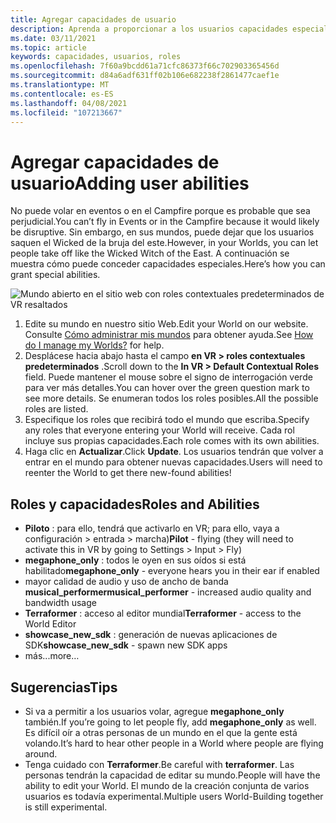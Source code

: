 ```yaml
---
title: Agregar capacidades de usuario
description: Aprenda a proporcionar a los usuarios capacidades especiales en los eventos de AltspaceVR.
ms.date: 03/11/2021
ms.topic: article
keywords: capacidades, usuarios, roles
ms.openlocfilehash: 7f60a9bcdd61a71cfc86373f66c702903365456d
ms.sourcegitcommit: d84a6adf631ff02b106e682238f2861477caef1e
ms.translationtype: MT
ms.contentlocale: es-ES
ms.lasthandoff: 04/08/2021
ms.locfileid: "107213667"
---
```

# <a name="adding-user-abilities"></a><span data-ttu-id="c74d9-104">Agregar capacidades de usuario</span><span class="sxs-lookup"><span data-stu-id="c74d9-104">Adding user abilities</span></span>

<span data-ttu-id="c74d9-105">No puede volar en eventos o en el Campfire porque es probable que sea perjudicial.</span><span class="sxs-lookup"><span data-stu-id="c74d9-105">You can’t fly in Events or in the Campfire because it would likely be disruptive.</span></span> <span data-ttu-id="c74d9-106">Sin embargo, en sus mundos, puede dejar que los usuarios saquen el Wicked de la bruja del este.</span><span class="sxs-lookup"><span data-stu-id="c74d9-106">However, in your Worlds, you can let people take off like the Wicked Witch of the East.</span></span> <span data-ttu-id="c74d9-107">A continuación se muestra cómo puede conceder capacidades especiales.</span><span class="sxs-lookup"><span data-stu-id="c74d9-107">Here’s how you can grant special abilities.</span></span>

![Mundo abierto en el sitio web con roles contextuales predeterminados de VR resaltados](images/contextual_roles.png)

1. <span data-ttu-id="c74d9-109">Edite su mundo en nuestro sitio Web.</span><span class="sxs-lookup"><span data-stu-id="c74d9-109">Edit your World on our website.</span></span> <span data-ttu-id="c74d9-110">Consulte [Cómo administrar mis mundos](managing-worlds.md) para obtener ayuda.</span><span class="sxs-lookup"><span data-stu-id="c74d9-110">See [How do I manage my Worlds?](managing-worlds.md) for help.</span></span>
2. <span data-ttu-id="c74d9-111">Desplácese hacia abajo hasta el campo **en VR > roles contextuales predeterminados** .</span><span class="sxs-lookup"><span data-stu-id="c74d9-111">Scroll down to the **In VR > Default Contextual Roles** field.</span></span> <span data-ttu-id="c74d9-112">Puede mantener el mouse sobre el signo de interrogación verde para ver más detalles.</span><span class="sxs-lookup"><span data-stu-id="c74d9-112">You can hover over the green question mark to see more details.</span></span> <span data-ttu-id="c74d9-113">Se enumeran todos los roles posibles.</span><span class="sxs-lookup"><span data-stu-id="c74d9-113">All the possible roles are listed.</span></span>
3. <span data-ttu-id="c74d9-114">Especifique los roles que recibirá todo el mundo que escriba.</span><span class="sxs-lookup"><span data-stu-id="c74d9-114">Specify any roles that everyone entering your World will receive.</span></span> <span data-ttu-id="c74d9-115">Cada rol incluye sus propias capacidades.</span><span class="sxs-lookup"><span data-stu-id="c74d9-115">Each role comes with its own abilities.</span></span>
4. <span data-ttu-id="c74d9-116">Haga clic en **Actualizar**.</span><span class="sxs-lookup"><span data-stu-id="c74d9-116">Click **Update**.</span></span> <span data-ttu-id="c74d9-117">Los usuarios tendrán que volver a entrar en el mundo para obtener nuevas capacidades.</span><span class="sxs-lookup"><span data-stu-id="c74d9-117">Users will need to reenter the World to get there new-found abilities!</span></span>

## <a name="roles-and-abilities"></a><span data-ttu-id="c74d9-118">Roles y capacidades</span><span class="sxs-lookup"><span data-stu-id="c74d9-118">Roles and Abilities</span></span>

* <span data-ttu-id="c74d9-119">**Piloto** : para ello, tendrá que activarlo en VR; para ello, vaya a configuración > entrada > marcha)</span><span class="sxs-lookup"><span data-stu-id="c74d9-119">**Pilot** - flying (they will need to activate this in VR by going to Settings > Input > Fly)</span></span>
* <span data-ttu-id="c74d9-120">**megaphone_only** : todos le oyen en sus oídos si está habilitado</span><span class="sxs-lookup"><span data-stu-id="c74d9-120">**megaphone_only** - everyone hears you in their ear if enabled</span></span>
* <span data-ttu-id="c74d9-121">mayor calidad de audio y uso de ancho de banda **musical_performer**</span><span class="sxs-lookup"><span data-stu-id="c74d9-121">**musical_performer** - increased audio quality and bandwidth usage</span></span>
* <span data-ttu-id="c74d9-122">**Terraformer** : acceso al editor mundial</span><span class="sxs-lookup"><span data-stu-id="c74d9-122">**Terraformer** - access to the World Editor</span></span>
* <span data-ttu-id="c74d9-123">**showcase_new_sdk** : generación de nuevas aplicaciones de SDK</span><span class="sxs-lookup"><span data-stu-id="c74d9-123">**showcase_new_sdk** - spawn new SDK apps</span></span>
* <span data-ttu-id="c74d9-124">más...</span><span class="sxs-lookup"><span data-stu-id="c74d9-124">more…</span></span>

## <a name="tips"></a><span data-ttu-id="c74d9-125">Sugerencias</span><span class="sxs-lookup"><span data-stu-id="c74d9-125">Tips</span></span>

* <span data-ttu-id="c74d9-126">Si va a permitir a los usuarios volar, agregue **megaphone_only** también.</span><span class="sxs-lookup"><span data-stu-id="c74d9-126">If you’re going to let people fly, add **megaphone_only** as well.</span></span> <span data-ttu-id="c74d9-127">Es difícil oír a otras personas de un mundo en el que la gente está volando.</span><span class="sxs-lookup"><span data-stu-id="c74d9-127">It’s hard to hear other people in a World where people are flying around.</span></span>
* <span data-ttu-id="c74d9-128">Tenga cuidado con **Terraformer**.</span><span class="sxs-lookup"><span data-stu-id="c74d9-128">Be careful with **terraformer**.</span></span> <span data-ttu-id="c74d9-129">Las personas tendrán la capacidad de editar su mundo.</span><span class="sxs-lookup"><span data-stu-id="c74d9-129">People will have the ability to edit your World.</span></span> <span data-ttu-id="c74d9-130">El mundo de la creación conjunta de varios usuarios es todavía experimental.</span><span class="sxs-lookup"><span data-stu-id="c74d9-130">Multiple users World-Building together is still experimental.</span></span>